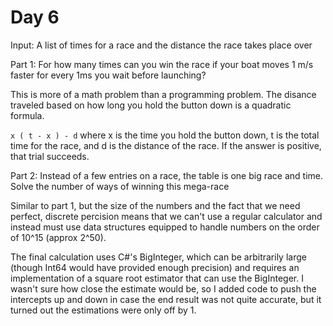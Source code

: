 # Day 6

Input: A list of times for a race and the distance the race takes place over

Part 1: For how many times can you win the race if your boat moves 1 m/s faster for every 1ms you wait before launching?

This is more of a math problem than a programming problem. The disance traveled based on how long you hold the button down is a quadratic formula. 

`x ( t - x ) - d` where x is the time you hold the button down, t is the total time for the race, and d is the distance of the race. If the answer is positive, that trial succeeds.

Part 2: Instead of a few entries on a race, the table is one big race and time. Solve the number of ways of winning this mega-race

Similar to part 1, but the size of the numbers and the fact that we need perfect, discrete percision means that we can't use a regular calculator and instead must use data structures equipped to handle numbers on the order of 10^15 (approx 2^50).

The final calculation uses C#'s BigInteger, which can be arbitrarily large (though Int64 would have provided enough precision) and requires an implementation of a square root estimator that can use the BigInteger. I wasn't sure how close the estimate would be, so I added code to push the intercepts up and down in case the end result was not quite accurate, but it turned out the estimations were only off by 1.